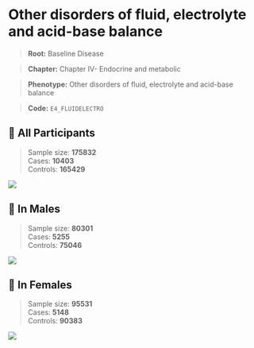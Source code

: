 # Other disorders of fluid, electrolyte and acid-base balance

> **Root:** Baseline Disease  

> **Chapter:** Chapter IV- Endocrine and metabolic  

> **Phenotype:** Other disorders of fluid, electrolyte and acid-base balance  

> **Code:** `E4_FLUIDELECTRO`

## 🧪 All Participants  
> Sample size: **175832**  
> Cases: **10403**  
> Controls: **165429**
<img src="/Disease/Figures/ALL/Incidence/E4_FLUIDELECTRO.png"/>
<CsvTable src="/Disease_Data/ALL/Incidence/COX_E4_FLUIDELECTRO.csv" label="🔍 View full results" />

## 👨 In Males  
> Sample size: **80301**  
> Cases: **5255**  
> Controls: **75046**
<img src="/Disease/Figures/Male/Incidence/E4_FLUIDELECTRO.png"/>
<CsvTable src="/Disease_Data/Male/Incidence/COX_E4_FLUIDELECTRO.csv" label="🔍 View full results" />

## 👩 In Females  
> Sample size: **95531**  
> Cases: **5148**  
> Controls: **90383**
<img src="/Disease/Figures/Female/Incidence/E4_FLUIDELECTRO.png"/>
<CsvTable src="/Disease_Data/Female/Incidence/COX_E4_FLUIDELECTRO.csv" label="🔍 View full results" />

